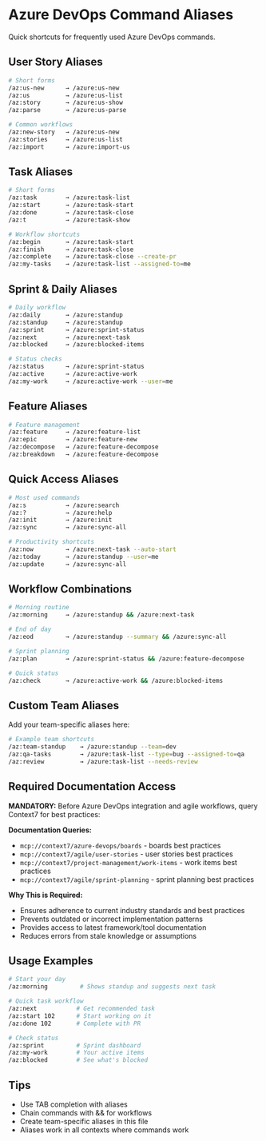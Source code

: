 # Azure DevOps Command Aliases

Quick shortcuts for frequently used Azure DevOps commands.

## User Story Aliases

```bash
# Short forms
/az:us-new      → /azure:us-new
/az:us          → /azure:us-list
/az:story       → /azure:us-show
/az:parse       → /azure:us-parse

# Common workflows
/az:new-story   → /azure:us-new
/az:stories     → /azure:us-list
/az:import      → /azure:import-us
```

## Task Aliases

```bash
# Short forms
/az:task        → /azure:task-list
/az:start       → /azure:task-start
/az:done        → /azure:task-close
/az:t           → /azure:task-show

# Workflow shortcuts
/az:begin       → /azure:task-start
/az:finish      → /azure:task-close
/az:complete    → /azure:task-close --create-pr
/az:my-tasks    → /azure:task-list --assigned-to=me
```

## Sprint & Daily Aliases

```bash
# Daily workflow
/az:daily       → /azure:standup
/az:standup     → /azure:standup
/az:sprint      → /azure:sprint-status
/az:next        → /azure:next-task
/az:blocked     → /azure:blocked-items

# Status checks
/az:status      → /azure:sprint-status
/az:active      → /azure:active-work
/az:my-work     → /azure:active-work --user=me
```

## Feature Aliases

```bash
# Feature management
/az:feature     → /azure:feature-list
/az:epic        → /azure:feature-new
/az:decompose   → /azure:feature-decompose
/az:breakdown   → /azure:feature-decompose
```

## Quick Access Aliases

```bash
# Most used commands
/az:s           → /azure:search
/az:?           → /azure:help
/az:init        → /azure:init
/az:sync        → /azure:sync-all

# Productivity shortcuts
/az:now         → /azure:next-task --auto-start
/az:today       → /azure:standup --user=me
/az:update      → /azure:sync-all
```

## Workflow Combinations

```bash
# Morning routine
/az:morning     → /azure:standup && /azure:next-task

# End of day
/az:eod         → /azure:standup --summary && /azure:sync-all

# Sprint planning
/az:plan        → /azure:sprint-status && /azure:feature-decompose

# Quick status
/az:check       → /azure:active-work && /azure:blocked-items
```

## Custom Team Aliases

Add your team-specific aliases here:

```bash
# Example team shortcuts
/az:team-standup    → /azure:standup --team=dev
/az:qa-tasks        → /azure:task-list --type=bug --assigned-to=qa
/az:review          → /azure:task-list --needs-review
```

## Required Documentation Access

**MANDATORY:** Before Azure DevOps integration and agile workflows, query Context7 for best practices:

**Documentation Queries:**
- `mcp://context7/azure-devops/boards` - boards best practices
- `mcp://context7/agile/user-stories` - user stories best practices
- `mcp://context7/project-management/work-items` - work items best practices
- `mcp://context7/agile/sprint-planning` - sprint planning best practices

**Why This is Required:**
- Ensures adherence to current industry standards and best practices
- Prevents outdated or incorrect implementation patterns
- Provides access to latest framework/tool documentation
- Reduces errors from stale knowledge or assumptions


## Usage Examples

```bash
# Start your day
/az:morning         # Shows standup and suggests next task

# Quick task workflow
/az:next           # Get recommended task
/az:start 102      # Start working on it
/az:done 102       # Complete with PR

# Check status
/az:sprint         # Sprint dashboard
/az:my-work        # Your active items
/az:blocked        # See what's blocked
```

## Tips

- Use TAB completion with aliases
- Chain commands with && for workflows
- Create team-specific aliases in this file
- Aliases work in all contexts where commands work